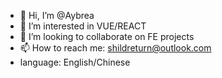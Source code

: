 - 👋 Hi, I’m @Aybrea
- 👀 I’m interested in VUE/REACT
- 💞️ I’m looking to collaborate on FE projects
- 📫 How to reach me: shildreturn@outlook.com
- language: English/Chinese

<!---
Aybrea/Aybrea is a ✨ special ✨ repository because its `README.md` (this file) appears on your GitHub profile.
You can click the Preview link to take a look at your changes.
--->
